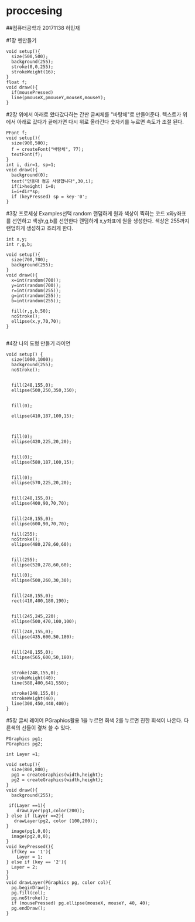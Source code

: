 # proccesing
##컴퓨터공학과 20171138 허민재

#1장 펜만들기

```
void setup(){
  size(500,500);
  background(255);
  stroke(0,0,255);
  strokeWeight(16);
}
float f;
void draw(){
  if(mousePressed)
  line(pmouseX,pmouseY,mouseX,mouseY);
}
```
#2장 위에서 아래로 왔다갔다하는 간판
글씨체를 "바탕체"로 만들어준다.
텍스트가 위에서 아래로 갔다가 끝에가면 다시 위로 올라간다
숫자키를 누르면 속도가 조절 된다.
```
PFont f;
void setup(){
  size(900,500);
  f = createFont("바탕체", 77);
  textFont(f);
}
int i, dir=1, sp=1;
void draw(){
  background(0);
  text("안동대 컴공 사랑합니다",30,i);
  if(i>height) i=0;
  i=i+dir*sp;
  if (keyPressed) sp = key-'0';
}
```
#3장 프로세싱 Examples선택 random
랜덤하게 원과 색상이 찍히는 코드
x와y좌표를 선언하고 색상r,g,b를 선언한다
랜덤하게 x,y좌표에 원을 생성한다.
색상은 255까지 랜덤하게 생성하고 흐리게 한다.
```
int x,y;
int r,g,b;

void setup(){
  size(700,700);
  background(255);
}
void draw(){
  x=int(random(700));
  y=int(random(700));
  r=int(random(255));
  g=int(random(255));
  b=int(random(255));
  
  fill(r,g,b,50);
  noStroke();
  ellipse(x,y,70,70);
}
  
```
#4장 나의 도형 만들기 라이언
```
void setup() {
  size(1000,1000);
  background(255);
  noStroke();
 

  fill(248,155,0);
  ellipse(500,250,350,350);
 

  fill(0);

  ellipse(410,187,100,15);

 

  fill(0);
  ellipse(420,225,20,20);
 

  fill(0);
  ellipse(580,187,100,15);


  fill(0);
  ellipse(570,225,20,20);


  fill(248,155,0);
  ellipse(400,90,70,70);

 
  fill(248,155,0);
  ellipse(600,90,70,70);
 
  fill(255);
  noStroke();
  ellipse(480,278,60,60);
 

  fill(255);
  ellipse(520,278,60,60);

  fill(0);
  ellipse(500,260,30,30);
 

  fill(248,155,0);
  rect(410,400,180,190);

 
  fill(245,245,220);
  ellipse(500,470,100,100);

  fill(248,155,0);
  ellipse(435,600,50,180);
 

  fill(248,155,0);
  ellipse(565,600,50,180);

 
  stroke(248,155,0);
  strokeWeight(40);
  line(588,400,641,550);
 
  stroke(248,155,0);
  strokeWeight(40);
  line(300,450,440,400);
}
```
#5장 글씨 레이어 PGraphics활용
1을 누르면 회색 2를 누르면 진한 회색이 나온다.
다른색의 선들이 곂쳐 쓸 수 있다.
```
PGraphics pg1;
PGraphics pg2;

int Layer =1;

void setup(){
  size(800,800);
  pg1 = createGraphics(width,height);
  pg2 = createGraphics(width,height);
}
void draw(){
  background(255);
  
 if(Layer ==1){
    drawLayer(pg1,color(200));
} else if (Layer ==2){
   drawLayer(pg2, color (100,200));
}
  image(pg1,0,0);
  image(pg2,0,0);
}
void keyPressed(){
  if(key == '1'){
    Layer = 1;
} else if (key == '2'){
  Layer = 2;
}
}
void drawLayer(PGraphics pg, color col){
  pg.beginDraw();
  pg.fill(col);
  pg.noStroke();
  if (mousePressed) pg.ellipse(mouseX, mouseY, 40, 40);
  pg.endDraw();
}
```
